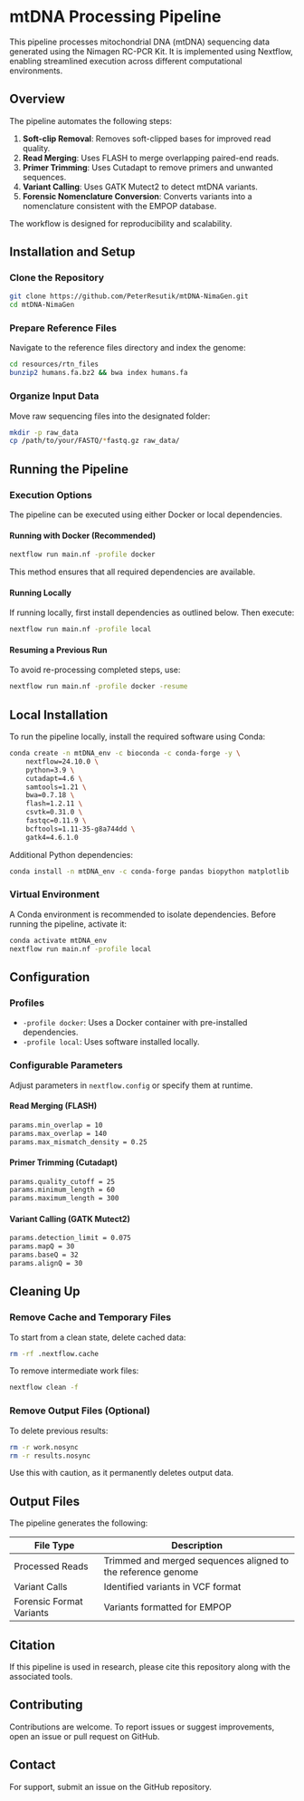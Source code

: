 # mtDNA Processing Pipeline

This pipeline processes mitochondrial DNA (mtDNA) sequencing data generated using the Nimagen RC-PCR Kit. It is implemented using Nextflow, enabling streamlined execution across different computational environments.

## Overview

The pipeline automates the following steps:

1. **Soft-clip Removal**: Removes soft-clipped bases for improved read quality.
2. **Read Merging**: Uses FLASH to merge overlapping paired-end reads.
3. **Primer Trimming**: Uses Cutadapt to remove primers and unwanted sequences.
4. **Variant Calling**: Uses GATK Mutect2 to detect mtDNA variants.
5. **Forensic Nomenclature Conversion**: Converts variants into a nomenclature consistent with the EMPOP database.

The workflow is designed for reproducibility and scalability.

## Installation and Setup

### Clone the Repository

```bash
git clone https://github.com/PeterResutik/mtDNA-NimaGen.git
cd mtDNA-NimaGen
```

### Prepare Reference Files

Navigate to the reference files directory and index the genome:

```bash
cd resources/rtn_files
bunzip2 humans.fa.bz2 && bwa index humans.fa
```

### Organize Input Data

Move raw sequencing files into the designated folder:

```bash
mkdir -p raw_data
cp /path/to/your/FASTQ/*fastq.gz raw_data/
```

## Running the Pipeline

### Execution Options

The pipeline can be executed using either Docker or local dependencies.

#### Running with Docker (Recommended)

```bash
nextflow run main.nf -profile docker
```

This method ensures that all required dependencies are available.

#### Running Locally

If running locally, first install dependencies as outlined below. Then execute:

```bash
nextflow run main.nf -profile local
```

#### Resuming a Previous Run

To avoid re-processing completed steps, use:

```bash
nextflow run main.nf -profile docker -resume
```

## Local Installation

To run the pipeline locally, install the required software using Conda:

```bash
conda create -n mtDNA_env -c bioconda -c conda-forge -y \
    nextflow=24.10.0 \
    python=3.9 \
    cutadapt=4.6 \
    samtools=1.21 \
    bwa=0.7.18 \
    flash=1.2.11 \
    csvtk=0.31.0 \
    fastqc=0.11.9 \
    bcftools=1.11-35-g8a744dd \
    gatk4=4.6.1.0
```

Additional Python dependencies:

```bash
conda install -n mtDNA_env -c conda-forge pandas biopython matplotlib
```

### Virtual Environment

A Conda environment is recommended to isolate dependencies. Before running the pipeline, activate it:

```bash
conda activate mtDNA_env
nextflow run main.nf -profile local
```

## Configuration

### Profiles

- `-profile docker`: Uses a Docker container with pre-installed dependencies.
- `-profile local`: Uses software installed locally.

### Configurable Parameters

Adjust parameters in `nextflow.config` or specify them at runtime.

#### Read Merging (FLASH)

```bash
params.min_overlap = 10  
params.max_overlap = 140 
params.max_mismatch_density = 0.25  
```

#### Primer Trimming (Cutadapt)

```bash
params.quality_cutoff = 25
params.minimum_length = 60
params.maximum_length = 300
```

#### Variant Calling (GATK Mutect2)

```bash
params.detection_limit = 0.075
params.mapQ = 30
params.baseQ = 32
params.alignQ = 30
```

## Cleaning Up

### Remove Cache and Temporary Files

To start from a clean state, delete cached data:

```bash
rm -rf .nextflow.cache
```

To remove intermediate work files:

```bash
nextflow clean -f
```

### Remove Output Files (Optional)

To delete previous results:

```bash
rm -r work.nosync
rm -r results.nosync
```

Use this with caution, as it permanently deletes output data.

## Output Files

The pipeline generates the following:

| File Type | Description |
|-----------|-------------|
| Processed Reads | Trimmed and merged sequences aligned to the reference genome |
| Variant Calls | Identified variants in VCF format |
| Forensic Format Variants | Variants formatted for EMPOP |

## Citation

If this pipeline is used in research, please cite this repository along with the associated tools.

## Contributing

Contributions are welcome. To report issues or suggest improvements, open an issue or pull request on GitHub.

## Contact

For support, submit an issue on the GitHub repository.
